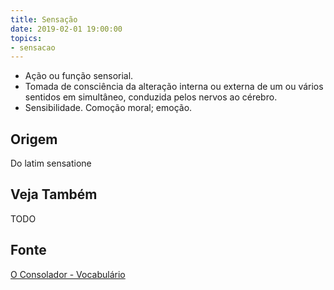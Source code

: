 ```yaml
---
title: Sensação
date: 2019-02-01 19:00:00
topics:
- sensacao
---
```


* Ação ou função sensorial. 
* Tomada de consciência da alteração interna ou externa de um ou vários sentidos
  em simultâneo, conduzida pelos nervos ao cérebro.  
* Sensibilidade. Comoção moral; emoção. 

## Origem
Do latim sensatione

## Veja Também
TODO

## Fonte
[O Consolador - Vocabulário](http://www.oconsolador.com.br/linkfixo/vocabulario/principal.html)
